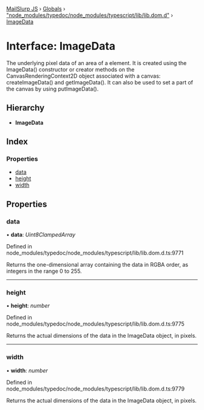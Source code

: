 [MailSlurp JS](../README.md) › [Globals](../globals.md) › ["node_modules/typedoc/node_modules/typescript/lib/lib.dom.d"](../modules/_node_modules_typedoc_node_modules_typescript_lib_lib_dom_d_.md) › [ImageData](_node_modules_typedoc_node_modules_typescript_lib_lib_dom_d_.imagedata.md)

# Interface: ImageData

The underlying pixel data of an area of a <canvas> element. It is created using the ImageData() constructor or creator methods on the CanvasRenderingContext2D object associated with a canvas: createImageData() and getImageData(). It can also be used to set a part of the canvas by using putImageData().

## Hierarchy

* **ImageData**

## Index

### Properties

* [data](_node_modules_typedoc_node_modules_typescript_lib_lib_dom_d_.imagedata.md#data)
* [height](_node_modules_typedoc_node_modules_typescript_lib_lib_dom_d_.imagedata.md#height)
* [width](_node_modules_typedoc_node_modules_typescript_lib_lib_dom_d_.imagedata.md#width)

## Properties

###  data

• **data**: *Uint8ClampedArray*

Defined in node_modules/typedoc/node_modules/typescript/lib/lib.dom.d.ts:9771

Returns the one-dimensional array containing the data in RGBA order, as integers in the range 0 to 255.

___

###  height

• **height**: *number*

Defined in node_modules/typedoc/node_modules/typescript/lib/lib.dom.d.ts:9775

Returns the actual dimensions of the data in the ImageData object, in pixels.

___

###  width

• **width**: *number*

Defined in node_modules/typedoc/node_modules/typescript/lib/lib.dom.d.ts:9779

Returns the actual dimensions of the data in the ImageData object, in pixels.
